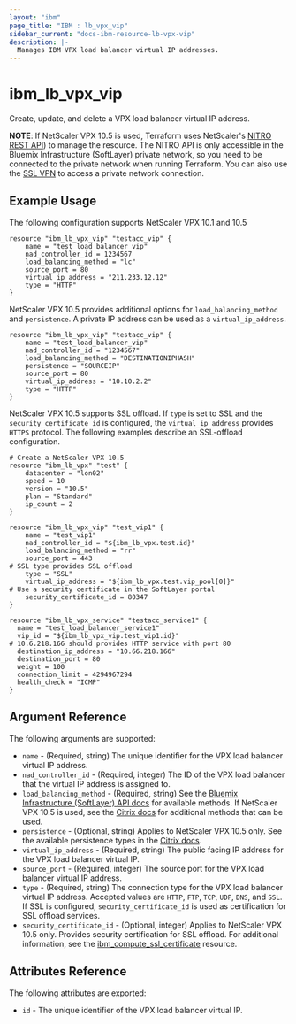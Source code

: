 ```yaml
---
layout: "ibm"
page_title: "IBM : lb_vpx_vip"
sidebar_current: "docs-ibm-resource-lb-vpx-vip"
description: |-
  Manages IBM VPX load balancer virtual IP addresses.
---
```


# ibm\_lb_vpx_vip

Create, update, and delete a VPX load balancer virtual IP address.

**NOTE**: If NetScaler VPX 10.5 is used, Terraform uses NetScaler's [NITRO REST API](https://docs.citrix.com/en-us/netscaler/11/nitro-api.html)) to manage the resource. The NITRO API is only accessible in the Bluemix Infrastructure (SoftLayer) private network, so you need to be connected to the private network when running Terraform. You can also use the [SSL VPN](http://www.softlayer.com/VPN-Access) to access a private network connection.

## Example Usage

The following configuration supports NetScaler VPX 10.1 and 10.5

```hcl
resource "ibm_lb_vpx_vip" "testacc_vip" {
    name = "test_load_balancer_vip"
    nad_controller_id = 1234567
    load_balancing_method = "lc"
    source_port = 80
    virtual_ip_address = "211.233.12.12"
    type = "HTTP"
}
```

NetScaler VPX 10.5 provides additional options for `load_balancing_method` and `persistence`. A private IP address can be used as a `virtual_ip_address`.

```hcl
resource "ibm_lb_vpx_vip" "testacc_vip" {
    name = "test_load_balancer_vip"
    nad_controller_id = "1234567"
    load_balancing_method = "DESTINATIONIPHASH"
    persistence = "SOURCEIP"
    source_port = 80
    virtual_ip_address = "10.10.2.2"
    type = "HTTP"
}
```

NetScaler VPX 10.5 supports SSL offload. If `type` is set to SSL and the `security_certificate_id` is configured, the `virtual_ip_address` provides `HTTPS` protocol. The following examples describe an SSL-offload configuration.

```hcl
# Create a NetScaler VPX 10.5
resource "ibm_lb_vpx" "test" {
    datacenter = "lon02"
    speed = 10
    version = "10.5"
    plan = "Standard"
    ip_count = 2
}

resource "ibm_lb_vpx_vip" "test_vip1" {
    name = "test_vip1"
    nad_controller_id = "${ibm_lb_vpx.test.id}"
    load_balancing_method = "rr"
    source_port = 443
# SSL type provides SSL offload
    type = "SSL"
    virtual_ip_address = "${ibm_lb_vpx.test.vip_pool[0]}"
# Use a security certificate in the SoftLayer portal
    security_certificate_id = 80347
}

resource "ibm_lb_vpx_service" "testacc_service1" {
  name = "test_load_balancer_service1"
  vip_id = "${ibm_lb_vpx_vip.test_vip1.id}"
# 10.6.218.166 should provides HTTP service with port 80
  destination_ip_address = "10.66.218.166"
  destination_port = 80
  weight = 100
  connection_limit = 4294967294
  health_check = "ICMP"
}
```

## Argument Reference

The following arguments are supported:

* `name` - (Required, string) The unique identifier for the VPX load balancer virtual IP address.
* `nad_controller_id` - (Required, integer) The ID of the VPX load balancer that the virtual IP address is assigned to.
* `load_balancing_method` - (Required, string) See the [Bluemix Infrastructure (SoftLayer) API docs](http://sldn.softlayer.com/reference/datatypes/SoftLayer_Network_LoadBalancer_VirtualIpAddress) for available methods. If NetScaler VPX 10.5 is used, see the [Citrix docs](https://docs.citrix.com/en-us/netscaler/10-5/ns-tmg-wrapper-10-con/ns-lb-wrapper-con-10/ns-lb-customizing-lbalgorithms-wrapper-con.html) for additional methods that can be used. 
* `persistence` - (Optional, string) Applies to NetScaler VPX 10.5 only. See the available persistence types in the [Citrix docs](https://docs.citrix.com/en-us/netscaler/10-5/ns-tmg-wrapper-10-con/ns-lb-wrapper-con-10/ns-lb-persistence-wrapper-con/ns-lb-persistence-about-con.html).  
* `virtual_ip_address` - (Required, string) The public facing IP address for the VPX load balancer virtual IP.
* `source_port` - (Required, integer) The source port for the VPX load balancer virtual IP address.
* `type` - (Required, string) The connection type for the VPX load balancer virtual IP address. Accepted values are `HTTP`, `FTP`, `TCP`, `UDP`, `DNS`, and `SSL`. If SSL is configured, `security_certificate_id` is used as certification for SSL offload services.
* `security_certificate_id` - (Optional, integer) Applies to NetScaler VPX 10.5 only. Provides security certification for SSL offload. For additional information, see the  [ibm_compute_ssl_certificate](compute_ssl_certificate.html) resource.

## Attributes Reference

The following attributes are exported:

* `id` - The unique identifier of the VPX load balancer virtual IP.
